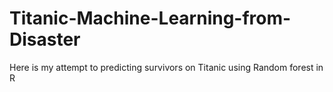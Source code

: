 # Titanic-Machine-Learning-from-Disaster
Here is my attempt to predicting survivors on Titanic using Random forest in R
